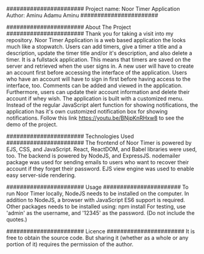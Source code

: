 #######################
Project name: Noor Timer Application
Author: Aminu Adamu Aminu
#######################

#######################
About The Project
#######################
Thank you for taking a visit into my repository.
Noor Timer Application is a web based application the looks much like a stopwatch. Users can add timers, give a timer a title and a description, update the timer title and/or it's description, and also delete a timer. It is a fullstack application. This means that timers are saved on the server and retrieved when the user signs in. A new user will have to create an account first before accessing the interface of the application. Users who have an account will have to sign in first before having access to the interface, too.
Comments can be added and viewed in the application. Furthermore, users can update their account information and delete their account if whey wish.
The application is built with a customized menu. Instead of the regular JavaScript alert function for showing notifications, the application has it's own customized notification box for showing notifications.
Follow this link
https://youtu.be/BNjpKnRHxw8
to see the demo of the project.

#######################
Technologies Used
#######################
The frontend of Noor Timer is powered by EJS, CSS, and JavaScript. React, ReactDOM, and Babel libraries were used, too. The backend is powered by NodeJS, and ExpressJS. nodemailer package was used for sending emails to users who want to recover their account if they forget their password. EJS view engine was used to enable easy server-side rendering.

#######################
Usage
#######################
To run Noor Timer locally, NodeJS needs to be installed on the computer. In addition to NodeJS, a browser with JavaScript ES6 support is required. Other packages needs to be installed using:
npm install
For testing, use 'admin' as the username, and '12345' as the password. (Do not include the quotes.)

#######################
Licence
#######################
It is free to obtain the source code. But sharing it (whether as a whole or any portion of it) requires the permission of the author.